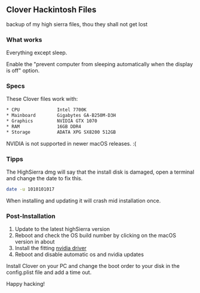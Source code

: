 ## Clover Hackintosh Files

backup of my high sierra files, thou they shall not get lost

### What works

Everything except sleep.

Enable the "prevent computer from sleeping automatically when the display is off" option.

### Specs

These Clover files work with:

```bash
* CPU              Intel 7700K
* Mainboard        Gigabytes GA-B250M-D3H
* Graphics         NVIDIA GTX 1070
* RAM              16GB DDR4
* Storage          ADATA XPG SX8200 512GB
```

NVIDIA is not supported in newer macOS releases. :(

### Tipps

The HighSierra dmg will say that the install disk is damaged, open a terminal and change the date to fix this.

```bash
date -u 1010101017
```

When installing and updating it will crash mid installation once.

### Post-Installation

1. Update to the latest highSierra version
2. Reboot and check the OS build number by clicking on the macOS version in about
3. Install the fitting [nvidia driver](https://www.tonymacx86.com/nvidia-drivers/)
4. Reboot and disable automatic os and nvidia updates

Install Clover on your PC and change the boot order to your disk in the config.plist file and add a time out.

Happy hacking!

